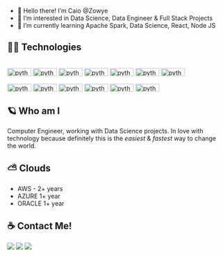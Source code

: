 - 👋 Hello there! I’m Caio @Zowye
- 👀 I’m interested in Data Science, Data Engineer & Full Stack Projects
- 🌱 I’m currently learning Apache Spark, Data Science, React, Node JS

<!---
Zowye/Zowye is a ✨ special ✨ repository because its `README.md` (this file) appears on your GitHub profile.
You can click the Preview link to take a look at your changes.
--->


## 👨‍💻 Technologies
  <div style="display: inline_block"><br>
<img align="center" alt="python" height="18" width="55" src="https://img.shields.io/badge/Linux-E34F26?style=for-the-badge&logo=linux&logoColor=black">
<img align="center" alt="python" height="18" width="55" src="https://img.shields.io/badge/Python-3776AB?style=for-the-badge&logo=python&logoColor=white">
<img align="center" alt="python" height="18" width="55" src="https://img.shields.io/badge/HTML-239120?style=for-the-badge&logo=html5&logoColor=white">
<img align="center" alt="python" height="18" width="55" src="https://img.shields.io/badge/CSS-239120?&style=for-the-badge&logo=css3&logoColor=white">
<img align="center" alt="python" height="18" width="55" src="https://img.shields.io/badge/JavaScript-F7DF1E?style=for-the-badge&logo=javascript&logoColor=black">
<img align="center" alt="python" height="18" width="55" src="https://img.shields.io/badge/Node.js-43853D?style=for-the-badge&logo=node.js&logoColor=white">
<img align="center" alt="python" height="18" width="55" src="https://img.shields.io/badge/HTML5-E34F26?style=for-the-badge&logo=html5&logoColor=white">

</div>
  <div style="display: inline_block"><br>
<img align="center" alt="python" height="18" width="55" src="https://img.shields.io/badge/R-276DC3?style=for-the-badge&logo=r&logoColor=white">
<img align="center" alt="python" height="18" width="55" src="https://img.shields.io/badge/React-20232A?style=for-the-badge&logo=react&logoColor=61DAFB">
<img align="center" alt="python" height="18" width="55" src="https://img.shields.io/badge/Flutter-02569B?style=for-the-badge&logo=flutter&logoColor=white">
<img align="center" alt="python" height="18" width="55" src="https://img.shields.io/badge/MySQL-00000F?style=for-the-badge&logo=mysql&logoColor=white">
<img align="center" alt="python" height="18" width="55" src="https://img.shields.io/badge/Docker-2496ED?style=for-the-badge&logo=docker&logoColor=white">
<img align="center" alt="python" height="18" width="55" src="https://img.shields.io/badge/Terraform-7B42BC?style=for-the-badge&logo=terraform&logoColor=white">
</div>


## 🪐 Who am I
Computer Engineer, working with Data Science projects. In love with technology because definitely this is the _easiest_ & _fastest_ way to change the world.

## ⛅ Clouds
- AWS - 2+ years
- AZURE 1+ year
- ORACLE 1+ year


## ☕ Contact Me!

<p align="left">
  <a href="mailto:caiozowye@gmail.com" alt="Gmail">
  <img src="https://img.shields.io/badge/-Gmail-FF0000?style=flat-square&labelColor=FF0000&logo=gmail&logoColor=white&link=LINK-DO-SEU-EMAIL" /></a>

  <a href="https://www.linkedin.com/in/caiozowye/" alt="Linkedin">
  <img src="https://img.shields.io/badge/-Linkedin-0e76a8?style=flat-square&logo=Linkedin&logoColor=white&link=LINK-DO-SEU-LINKEDIN" /></a>

  <a href="https://wa.me/+5511981005900" alt="WhatsApp">
  <img src="https://img.shields.io/badge/-WhatsApp-25d366?style=flat-square&labelColor=25d366&logo=whatsapp&logoColor=white&link=API-DO-SEU-WHATSAPP"/></a>
</p>  
